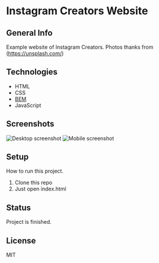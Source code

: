 # Instagram Creators Website

## General Info
Example website of Instagram Creators. 
Photos thanks from (https://unsplash.com/)


## Technologies
* HTML 
* CSS 
* [BEM](http://getbem.com/introduction/)
* JavaScript


## Screenshots
![Desktop screenshot](.doc/sic_desktop_version.png)
![Mobile screenshot](.doc/sic_mobile_version.png)

## Setup
How to run this project.
1. Clone this repo
2. Just open index.html

## Status
Project is finished.

## License
MIT


